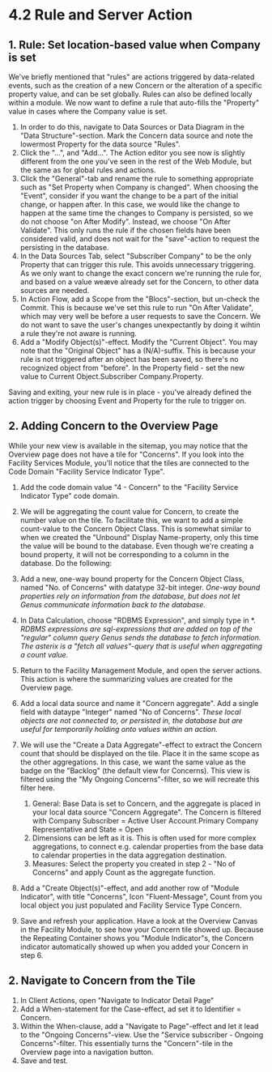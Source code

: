 # 4.2 Rule and Server Action



## 1. Rule: Set location-based value when Company is set
We've briefly mentioned that "rules" are actions triggered by data-related events, such as the creation of a new Concern or the alteration of a specific property value, and can be set globally. Rules can also be defined locally within a module. We now want to define a rule that auto-fills the "Property" value in cases where the Company value is set.

1. In order to do this, navigate to Data Sources or Data Diagram in the "Data Structure"-section. Mark the Concern data source and note the lowermost Property for the data source "Rules".
2. Click the "...", and "Add...". The Action editor you see now is slightly different from the one you've seen in the rest of the Web Module, but the same as for global rules and actions.
3. Click the "General"-tab and rename the rule to something appropriate such as "Set Property when Company is changed". When choosing the "Event", consider if you want the change to be a part of the initial change, or happen after. In this case, we would like the change to happen at the same time the changes to Company is persisted, so we do not choose "on After Modify". Instead, we choose "On After Validate". This only runs the rule if the chosen fields have been considered valid, and does not wait for the "save"-action to request the persisting in the database.
4. In the Data Sources Tab, select "Subscriber Company" to be the only Property that can trigger this rule. This avoids unnecessary triggering. As we only want to change the exact concern we're running the rule for, and based on a value weæve already set for the Concern, to other data sources are needed.
5. In Action Flow, add a Scope from the "Blocs"-section, but un-check the Commit. This is because we've set this rule to run "On After Validate", which may very well be before a user requests to save the Concern. We do not want to save the user's changes unexpectantly by doing it wihtin a rule they're not aware is running.
6. Add a "Modify Object(s)"-effect. Modify the "Current Object". You may note that the "Original Object" has a (N/A)-suffix. This is because your rule is not triggered after an object has been saved, so there's no recognized object from "before". In the Property field - set the new value to Current Object.Subscriber Company.Property.

Saving and exiting, your new rule is in place - you've already defined the action trigger by choosing Event and Property for the rule to trigger on.


## 2. Adding Concern to the Overview Page
While your new view is available in the sitemap, you may notice that the Overview page does not have a tile for "Concerns". If you look into the Facility Services Module, you'll notice that the tiles are connected to the Code Domain "Facility Service Indicator Type".


1. Add the code domain value "4 - Concern" to the "Facility Service Indicator Type" code domain.

2. We will be aggregating the count value for Concern, to create the number value on the tile. To facilitate this, we want to add a simple count-value to the Concern Object Class. This is somewhat similar to when we created the "Unbound" Display Name-property, only this time the value will be bound to the database. Even though we're creating a bound property, it will not be corresponding to a column in the database. Do the following:

  1. Add a new, one-way bound property for the Concern Object Class, named "No. of Concerns" with datatype 32-bit integer. *One-way bound properties rely on information from the database, but does not let Genus communicate information back to the database*.
  2. In Data Calculation, choose "RDBMS Expression", and simply type in *. *RDBMS expressions are sql-expressions that are added on top of the "regular" column query Genus sends the database to fetch information. The asterix is a "fetch all values"-query that is useful when aggregating a count value.*


3. Return to the Facility Management Module, and open the server actions. This action is where the summarizing values are created for the Overview page.

4. Add a local data source and name it "Concern aggregate". Add a single field with dataype "Integer" named "No of Concerns". *These local objects are not connected to, or persisted in, the database but are useful for temporarily holding onto values within an action.*

5. We will use the "Create a Data Aggregate"-effect to extract the Concern count that should be displayed on the tile. Place it in the same scope as the other aggregations. In this case, we want the same value as the badge on the "Backlog" (the default view for Concerns). This view is filtered using the "My Ongoing Concerns"-filter, so we will recreate this filter here.
    1. General: Base Data is set to Concern, and the aggregate is placed in your local data source "Concern Aggregate". The Concern is filtered with Company Subscriber = Active User Account.Primary Company Representative and State = Open
    2. Dimensions can be left as it is. This is often used for more complex aggregations, to connect e.g. calendar properties from the base data to calendar properties in the data aggregation destination.
    3. Measures: Select the property you created in step 2 - "No of Concerns" and apply Count as the aggregate function.

6. Add a "Create Object(s)"-effect, and add another row of "Module Indicator", with title "Concerns", Icon "Fluent-Message", Count from you local object you just populated and Facility Service Type Concern.


7. Save and refresh your application.
   Have a look at the Overview Canvas in the Facility Module, to see how your Concern tile showed up. Because the Repeating Container shows you "Module Indicator"s, the Concern indicator automatically showed up when you added your Concern in step 6.


## 2. Navigate to Concern from the Tile

1. In Client Actions, open "Navigate to Indicator Detail Page"
2. Add a When-statement for the Case-effect, ad set it to Identifier = Concern.
3. Within the When-clause, add a "Navigate to Page"-effect and let it lead to the "Ongoing Concerns"-view. Use the "Service subscriber - Ongoing Concerns"-filter. This essentially turns the "Concern"-tile in the Overview page into a navigation button.
4. Save and test. 
<!--
## Global Action
Use the "Agreement - Change State" -->
